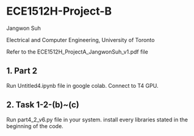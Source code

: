 # ECE1512H-Project-B
Jangwon Suh

Electrical and Computer Engineering, University of Toronto

Refer to the ECE1512H_ProjectA_JangwonSuh_v1.pdf file


## 1. **Part 2**

Run Untitled4.ipynb file in google colab. Connect to T4 GPU.


## 2. **Task 1-2-(b)~(c)**

Run part4_2_v6.py file in your system. install every libraries stated in the beginning of the code.

